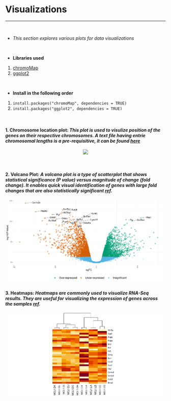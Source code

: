 # Visualizations
---
<br>

* *This section explores various plots for data visualizations*

<br>

* **Libraries used**
1. [chromoMap](https://cran.r-project.org/web/packages/chromoMap/index.html)
2. [ggplot2](https://ggplot2.tidyverse.org/)

<br>

* **Install in the following order**
1. ```install.packages("chromoMap", dependencies = TRUE)```
2. ```install.packages("ggplot2", dependencies = TRUE)```

<br>

#### 1. Chromosome location plot: _This plot is used to visulize position of the genes on their respective chromosomes. A text file having entrie chromosomal lengths is a pre-requisitive, it can be found [here](https://raw.githubusercontent.com/spriyansh/Micro-Array-Data-Analysis/master/Visualization/Chrom_info.txt)_
<p align="center"><img src="https://github.com/spriyansh/Micro-Array-Data-Analysis/blob/master/Visualization/plots/Chromosome_Location_Plot.png" width="350"></p>

<br>

#### 2. Volcano Plot: _A volcano plot is a type of scatterplot that shows statistical significance (P value) versus magnitude of change (fold change). It enables quick visual identification of genes with large fold changes that are also statistically significant [ref](https://training.galaxyproject.org/training-material/topics/transcriptomics/tutorials/rna-seq-viz-with-volcanoplot/tutorial.html)._
<p align="center"><img src="https://github.com/spriyansh/Micro-Array-Data-Analysis/blob/master/Visualization/plots/Volcano.png"></p>

#### 3. Heatmaps: _Heatmaps are commonly used to visualize RNA-Seq results. They are useful for visualizing the expression of genes across the samples [ref](https://training.galaxyproject.org/training-material/topics/transcriptomics/tutorials/rna-seq-viz-with-volcanoplot/tutorial.html)._
<p align="center"><img src="https://github.com/spriyansh/Micro-Array-Data-Analysis/blob/master/Visualization/plots/Heatmap.png"></p>

